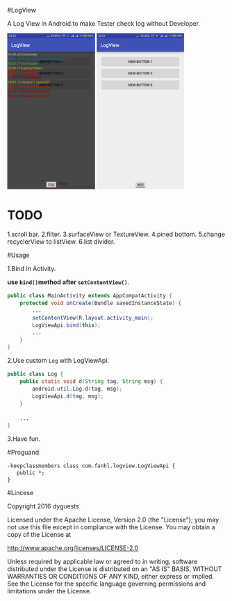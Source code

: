 #LogView

A Log View in Android.to make Tester check log without Developer.

<a href="./graphics/device-2016-05-01-232248.png"><img src="./graphics/device-2016-05-01-232248.png" width="40%"/></a>
<a href="./graphics/device-2016-05-01-232215.png"><img src="./graphics/device-2016-05-01-232215.png" width="40%"/></a>

# TODO
1.scroll bar.
2.filter.
3.surfaceView or TextureView.
4.pined bottom.
5.change recyclerView to listView.
6.list divider.

#Usage

1.Bind in Activity.

**use `bind()`method after `setContentView()`**.

```java
public class MainActivity extends AppCompatActivity {
    protected void onCreate(Bundle savedInstanceState) {
        ...
        setContentView(R.layout.activity_main);
        LogViewApi.bind(this);
        ...
    }
}
```

2.Use custom `Log` with LogViewApi.

```java
public class Log {
    public static void d(String tag, String msg) {
        android.util.Log.d(tag, msg);
        LogViewApi.d(tag, msg);
    }

    ...
}
```

3.Have fun.

#Proguand

```proguard
-keepclassmembers class com.fanhl.logview.LogViewApi {
   public *;
}
```

#Lincese

Copyright 2016 dyguests

Licensed under the Apache License, Version 2.0 (the "License");
you may not use this file except in compliance with the License.
You may obtain a copy of the License at

   http://www.apache.org/licenses/LICENSE-2.0

Unless required by applicable law or agreed to in writing, software
distributed under the License is distributed on an "AS IS" BASIS,
WITHOUT WARRANTIES OR CONDITIONS OF ANY KIND, either express or implied.
See the License for the specific language governing permissions and
limitations under the License.